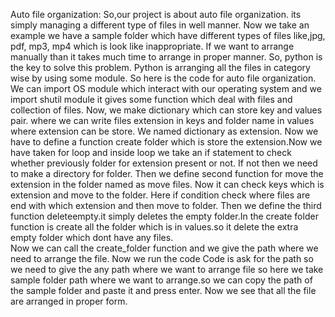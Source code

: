 Auto file organization:
So,our project is about auto file organization. its simply managing a different type of files in well manner. Now we take an example we have a sample folder which have different types of files like,jpg, pdf, mp3, mp4 which is look like inappropriate. If we want to arrange manually than it takes much time to arrange in proper manner.
So, python is the key to solve this problem. Python is arranging all the files in category wise by using some module.
So here is the code for auto file organization.
 We can import OS module which interact with our operating system and we import shutil module it gives some function which deal with files and collection of files.
Now, we make dictionary which can store key and values pair. where we can write files extension in keys and                                                                         folder name in values where extension can be store. We named dictionary as extension.
Now we have to define a function create folder which is store the extension.Now we have taken for loop and inside loop we take an if statement to check whether previously folder for extension present or not. If not then we need to make a directory for folder.
Then we define second function for move the extension in the folder named as move files. Now it can check keys which is extension and move to the folder. Here if condition check where files are end with which extension and then move to folder.
Then we define the third function deleteempty.it simply deletes the empty folder.In the create folder function is create all the folder which is in values.so it delete the extra empty folder which dont have any files.                                  
Now we can call the create_folder function and we give the path where we need to arrange the file.
Now we run the code
Code is ask for the path so we need to give the any path where we want to arrange file so here we take sample folder path where we want to arrange.so we can copy the path of the sample folder and paste it and press enter.
Now we see that all the file are arranged in proper form.
